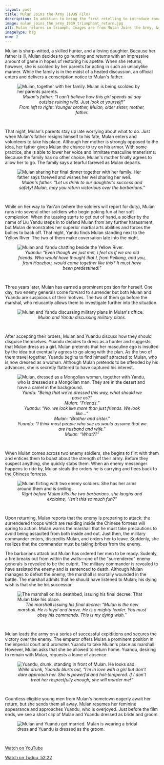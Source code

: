 ```yaml
---
layout: post
title: Mulan Joins the Army (1939 Film)
description: In addition to being the first retelling to introduce romance into Mulan's story, this classic film helped to make Mulan's story more relatable.
image: mulan_joins_the_army_1939_triumphant_return.jpg
alt: Mulan returns in triumph. Images are from Mulan Joins the Army, &copy;1939 China United Productions.
imageType: big
num: 2
---
```


Mulan is sharp-witted, a skilled hunter, and a loving daughter. Because her father is ill, Mulan decides to go hunting and returns with an impressive amount of game in hopes of restoring his apetite. When she returns, however, she is scolded by her parents for acting in such an unladylike manner. While the family is in the midst of a heated discussion, an official enters and delivers a conscription notice to Mulan's father.

<figure>
<img class="fillimg" src="/assets/images/articles/mulan_joins_the_army_1939/mulan_and_her_family_being_scolded_by_her_parents.png" alt="Mulan, together with her family. Mulan is being scolded by her parents parents." />
<figcaption style="text-align: center;"><i>Mulan's father: &ldquo;I can't believe how this girl spends all day outside ruining wild. Just look at yourself!&rdquo;<br />From left to right: Younger brother, Mulan, older sister, mother, father.</i></figcaption>
</figure>
<br />

That night, Mulan's parents stay up late worrying about what to do. Just when Mulan's father resigns himself to his fate, Mulan enters and volunteers to take his place. Although her mother is strongly opposed to the idea, her father gives Mulan the chance to try on his armor. With some practice, she is able to lower her voice and immitate masculine manerisms. Because the family has no other choice, Mulan's mother finally agrees to allow her to go. The family says a tearful farewell as Mulan departs.

<figure>
<img class="fillimg" src="/assets/images/articles/mulan_joins_the_army_1939/mulan_farewell_dinner_with_her_family.png" alt="Mulan sharing her final dinner together with her family. Her father says farewell and wishes her wel sharing her well." />
<figcaption style="text-align: center;"><i>Mulan's father: &ldquo;Let us drink to our daughter's success and safety! Mulan, may you return victorious over the barbarians.&rdquo;</i></figcaption>
</figure>
<br />

While on her way to Yan'an (where the soldiers will report for duty), Mulan runs into several other soldiers who begin poking fun at her soft complexion. When the teasing starts to get out of hand, a soldier by the name of Liu Yandu steps in to defend Mulan from any further harassment, but Mulan demonstrates her superior martial arts abilities and forces the bullies to back off. That night, Yandu finds Mulan standing next to the Yellow River. The two of them make coversation late into the night.

<figure>
<img class="fillimg" src="/assets/images/articles/mulan_joins_the_army_1939/mulan_meets_liu_yandu.png" alt="Mulan and Yandu chatting beside the Yellow River." />
<figcaption style="text-align: center;"><i>Yuandu: &ldquo;Even though we just met, I feel as if we are old friends. Who would have thought that I, from Peiliang, and you, from Haozhou, would come together like this? It must have been predestined!&rdquo;</i></figcaption>
</figure>
<br />

Three years later, Mulan has earned a prominent position for herself. One day, two enemy generals come forward to surrender but both Mulan and Yuandu are suspicious of their motives. The two of them go before the marshal, who relucantly allows them to investigate further into the situation.

<figure>
<img class="fillimg" src="/assets/images/articles/mulan_joins_the_army_1939/mulan_yuandu_discuss_military_plans.png" alt="Mulan and Yandu discussing military plans in Mulan's office." />
<figcaption style="text-align: center;"><i>Mulan and Yandu discussing military plans.</i></figcaption>
</figure>
<br />

After accepting their orders, Mulan and Yuandu discuss how they should disguise themselves. Yuandu decides to dress as a hunter and suggests that Mulan dress as a girl. Mulan pretends that her masculine ego is insulted by the idea but eventually agrees to go along with the plan. As the two of them travel together, Yuandu begins to find himself attracted to Mulan, who is now dressed as a woman. Although Mulan pretends to be offended by his advances, she is secretly flattered to have captured his interest.

<figure>
<img class="fillimg" src="/assets/images/articles/mulan_joins_the_army_1939/liu_yuandu_hua_mulan_dressed_as_man_and_woman.png" alt="Mulan, dressed as a Mongolian woman, together with Yandu, who is dressed as a Mongolian man. They are in the desert and have a camel in the background." />
<figcaption style="text-align: center;"><i>Yandu: &ldquo;Being that we're dressed this way, what should we pose as?&rdquo;<br />Mulan: &ldquo;Friends.&rdquo;<br />Yuandu: &ldquo;No, we look like more than just friends. We look like...&rdquo;<br />Mulan: &ldquo;Brother and sister.&rdquo;<br />Yuandu: &ldquo;I think most people who see us would assume that we are husband and wife.&rdquo;<br />Mulan: &ldquo;What??&rdquo;<br /></i></figcaption>
</figure>
<br />

When Mulan comes across two enemy soldiers, she begins to flirt with them and entices them to boast about the strength of their army. Before they suspect anything, she quickly stabs them. When an enemy messenger happens to ride by, Mulan steals the orders he is carrying and flees back to the Chinese fortress.

<figure>
<img class="fillimg" src="/assets/images/articles/mulan_joins_the_army_1939/mulan_flirts_with_two_enemy_soldiers.png" alt="Mulan flirting with two enemy soldiers. She has her arms around them and is smiling." />
<figcaption style="text-align: center;"><i>Right before Mulan kills the two barbarians, she laughs and exclaims, &ldquo;Isn't this so much fun?&rdquo;</i></figcaption>
</figure>
<br />

Upon returning, Mulan reports that the enemy is preparing to attack; the surrendered troops which are residing inside the Chinese fortress will spring to action. Mulan warns the marshall that he must take precautions to avoid being assaulted from both inside and out. Just then, the military commander enters, discredits Mulan, and orders her to leave. Suddenly, she realizes that the commander must be taking bribes from the enemy.

The barbarians attack but Mulan has ordered her men to be ready. Sudenly, a fire breaks out from within the walls&mdash;one of the "surrendered" enemy generals is revealed to be the culprit. The military commander is revealed to have assisted the enemy and is sentenced to death. Although Mulan manages to defeat the enemy, the marshall is mortally wounded in the battle. The marshall admits that he should have listened to Mulan; his dying wish is that she be his successor.

<figure>
<img class="fillimg" src="/assets/images/articles/mulan_joins_the_army_1939/marshall_dies_and_appoints_mulan_his_successor.jpg" alt="The marshall on his deathbed, issuing his final decree: That Mulan take his place." />
<figcaption style="text-align: center;"><i>The marshall issuing his final decree: &ldquo;Mulan is the new marshall. He is loyal and brave. He is a mighty leader. You must obey his commands. This is my dying wish.&rdquo;</i></figcaption>
</figure>
<br />

Mulan leads the army on a series of successful expiditions and secures the victory over the enemy. The emperor offers Mulan a prominent position in the imperial court and promotes Yuandu to take Mulan's place as marshall. However, Mulan asks that she be allowed to return home. Yuandu, desiring to remain with Mulan, requests a leave of absence.

<figure>
<img class="fillimg" src="/assets/images/articles/mulan_joins_the_army_1939/yuandu_drunk.png" alt="Yuandu, drunk, standing in front of Mulan. He looks sad." />
<figcaption style="text-align: center;"><i>While drunk, Yuandu blurts out, &ldquo;I&rsquo;m in love with a girl but don&rsquo;t dare approach her. She is powerful and hot-tempered. If I don&rsquo;t treat her respectfully enough, she will murder me!&rdquo;</i></figcaption>
</figure>
<br />

Countless eligible young men from Mulan's hometown eagerly await her return, but she sends them all away. Mulan resumes her feminine appearance and approaches Yuandu, who is overjoyed. Just before the film ends, we see a short clip of Mulan and Yuandu dressed as bride and groom.

<figure>
<img class="fillimg" src="/assets/images/articles/mulan_joins_the_army_1939/mulan_bridal_dress_with_yuandu.jpg" alt="Mulan and Yuandu get married. Mulan is wearing a bridal dress and Yuandu is dressed as the groom." />
</figure>
<br />

[Watch on YouTube](https://www.youtube.com/watch?v=XXTiIBSrZhA)

[Watch on Tudou, 52:22](https://video.tudou.com/v/XMzQ3MDA3MjM0MA==.html?spm=a2h0k.8191414.0.0&from=s1.8-1-1.2)
